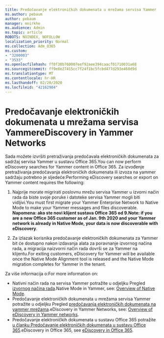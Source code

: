 ```yaml
---
title: Predočavanje elektroničkih dokumenata u mrežama servisa Yammer
ms.author: pebaum
author: pebaum
manager: mnirkhe
ms.audience: Admin
ms.topic: article
ROBOTS: NOINDEX, NOFOLLOW
localization_priority: Normal
ms.collection: Adm_O365
ms.custom:
- "3200003"
- "3533"
ms.openlocfilehash: ff0f38b760007eef92aee394caacf01710031a68
ms.sourcegitcommit: ff9e8e27415cc7f24f1bc5fcbd477d293e460d9d
ms.translationtype: MT
ms.contentlocale: hr-HR
ms.lasthandoff: 02/20/2020
ms.locfileid: "42162904"
---
```

# <a name="ediscovery-in-yammer-networks"></a><span data-ttu-id="d1796-102">Predočavanje elektroničkih dokumenata u mrežama servisa Yammer</span><span class="sxs-lookup"><span data-stu-id="d1796-102">eDiscovery in Yammer Networks</span></span>

<span data-ttu-id="d1796-103">Sada možete izvršiti pretraživanja predočavala elektroničkih dokumenata za sadržaj servisa Yammer u sustavu Office 365.</span><span class="sxs-lookup"><span data-stu-id="d1796-103">You can now perform eDiscovery searches for Yammer content in Office 365.</span></span>  <span data-ttu-id="d1796-104">Za izvođenje pretraživanja predočavanja elektroničkih dokumenata ili izvoza na yammer sadržaju potrebno je sljedeće:</span><span class="sxs-lookup"><span data-stu-id="d1796-104">Performing eDiscovery searches or export on Yammer content requires the following:</span></span>

1. <span data-ttu-id="d1796-105">Najprije morate migrirati poslovnu mrežu servisa Yammer u izvorni način rada da biste svoje poruke i datoteke servisa Yammer mogli biti vidljivi.</span><span class="sxs-lookup"><span data-stu-id="d1796-105">You must first migrate your Yammer Enterprise Network to Native Mode to make your Yammer messages and files discoverable.</span></span> <span data-ttu-id="d1796-106">**Napomena: ako ste novi klijent sustava Office 365 od 9.**</span><span class="sxs-lookup"><span data-stu-id="d1796-106">**Note: if you are a new Office 365 customer as of Jan. 9th 2020 and your Yammer network is already in Native Mode, your data is now discoverable with eDiscovery**.</span></span>

2. <span data-ttu-id="d1796-107">Za izlazak korisnika predočavanje elektroničkih dokumenata za Yammer bit će dostupno nakon izdavanja alata za poravnanje izvornog načina rada, a migracija naizvorni način rada dovrši se za Yammer na klijentu.</span><span class="sxs-lookup"><span data-stu-id="d1796-107">For exiting customers, eDiscovery for Yammer will be available once the Native Mode Alignment tool is released and the Native Mode migration completes for Yammer in the tenant.</span></span>

<span data-ttu-id="d1796-108">Za više informacija o:</span><span class="sxs-lookup"><span data-stu-id="d1796-108">For more information on:</span></span>

- <span data-ttu-id="d1796-109">Nativni način rada na servisa Yammer potražite u odjeljku Pregled [izvornog načina rada](https://docs.microsoft.com/yammer/configure-your-yammer-network/overview-native-mode).</span><span class="sxs-lookup"><span data-stu-id="d1796-109">Native Mode in Yammer, see: [Overview of Native Mode](https://docs.microsoft.com/yammer/configure-your-yammer-network/overview-native-mode).</span></span>
- <span data-ttu-id="d1796-110">Predočavanje elektroničkih dokumenata u mrežama servisa Yammer potražite u odjeljku Pregled [predočavanja elektroničkih dokumenata na yammer mrežama](https://docs.microsoft.com/en-us/yammer/manage-security-and-compliance/overview-of-ediscovery).</span><span class="sxs-lookup"><span data-stu-id="d1796-110">eDiscovery in Yammer Networks, see: [Overview of eDiscovery in Yammer networks](https://docs.microsoft.com/en-us/yammer/manage-security-and-compliance/overview-of-ediscovery).</span></span>
- <span data-ttu-id="d1796-111">Predočavanje elektroničkih dokumenata u sustavu Office 365 potražite [u članku Predočavanje elektroničkih dokumenata u sustavu Office 365](https://docs.microsoft.com/en-us/microsoft-365/compliance/ediscovery).</span><span class="sxs-lookup"><span data-stu-id="d1796-111">eDiscovery in Office 365, see [eDiscovery in Office 365](https://docs.microsoft.com/en-us/microsoft-365/compliance/ediscovery).</span></span>
